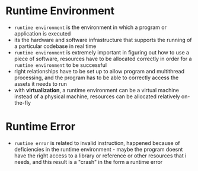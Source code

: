 # **Runtime Environment**
- `runtime environment` is the environment in which a program or application is executed
- its the hardware and software infrastructure that supports the running of a particular codebase in real time
- `runtime environment` is extremely important in figuring out how to use a piece of software, resources have to be allocated correctly in order for a `runtime environment` to be successful
- right relationships have to be set up to allow program and multithread processing, and the program has to be able to correctly access the assets it needs to run
- with **virtualization**, a runtime environment can be a virtual machine instead of a physical machine, resources can be allocated relatively on-the-fly

# **Runtime Error**
- `runtime error` is related to invalid instruction, happened because of deficiencies in the runtime environment - maybe the program doesnt have the right access to a library or reference or other resources that i needs, and this result is a "crash" in the form a runtime error